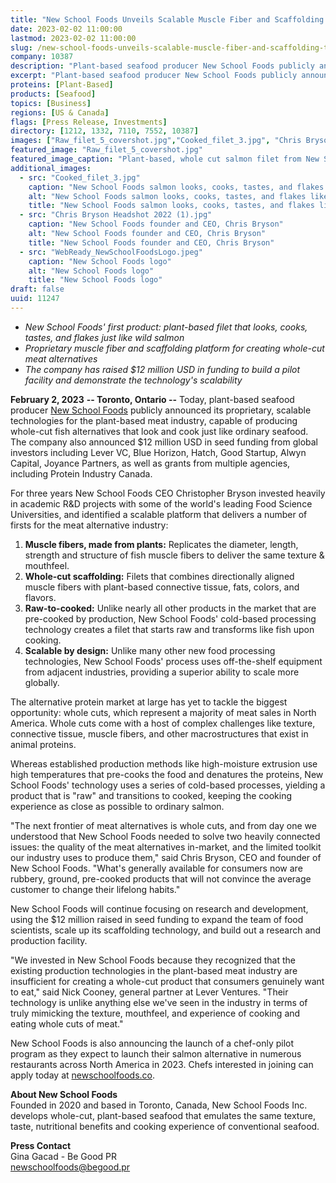 ```yaml
---
title: "New School Foods Unveils Scalable Muscle Fiber and Scaffolding Technology for Whole-Cut Meat Alternatives"
date: 2023-02-02 11:00:00
lastmod: 2023-02-02 11:00:00
slug: /new-school-foods-unveils-scalable-muscle-fiber-and-scaffolding-technology-whole-cut-meat
company: 10387
description: "Plant-based seafood producer New School Foods publicly announces its proprietary, scalable technologies for the plant-based meat industry, capable of producing whole-cut fish alternatives that look and cook just like ordinary seafood."
excerpt: "Plant-based seafood producer New School Foods publicly announces its proprietary, scalable technologies for the plant-based meat industry, capable of producing whole-cut fish alternatives that look and cook just like ordinary seafood."
proteins: [Plant-Based]
products: [Seafood]
topics: [Business]
regions: [US & Canada]
flags: [Press Release, Investments]
directory: [1212, 1332, 7110, 7552, 10387]
images: ["Raw_filet_5_covershot.jpg","Cooked_filet_3.jpg", "Chris Bryson Headshot 2022 (1).jpg", "WebReady_NewSchoolFoodsLogo.jpeg"]
featured_image: "Raw_filet_5_covershot.jpg"
featured_image_caption: "Plant-based, whole cut salmon filet from New School Foods"
additional_images:
  - src: "Cooked_filet_3.jpg"
    caption: "New School Foods salmon looks, cooks, tastes, and flakes like ordinary fish"
    alt: "New School Foods salmon looks, cooks, tastes, and flakes like ordinary fish"
    title: "New School Foods salmon looks, cooks, tastes, and flakes like ordinary fish"
  - src: "Chris Bryson Headshot 2022 (1).jpg"
    caption: "New School Foods founder and CEO, Chris Bryson"
    alt: "New School Foods founder and CEO, Chris Bryson"
    title: "New School Foods founder and CEO, Chris Bryson"
  - src: "WebReady_NewSchoolFoodsLogo.jpeg"
    caption: "New School Foods logo"
    alt: "New School Foods logo"
    title: "New School Foods logo"
draft: false
uuid: 11247
---
```

-   *New School Foods' first product: plant-based filet that looks,
    cooks, tastes, and flakes just like wild salmon*
-   *Proprietary muscle fiber and scaffolding platform for creating
    whole-cut meat alternatives*
-   *The company has raised \$12 million USD in funding to build a pilot
    facility and demonstrate the technology's scalability*

**February 2, 2023** **-- Toronto, Ontario --** Today, plant-based
seafood producer [New School Foods](https://www.newschoolfoods.co/)
publicly announced its proprietary, scalable technologies for the
plant-based meat industry, capable of producing whole-cut fish
alternatives that look and cook just like ordinary seafood. The company
also announced \$12 million USD in seed funding from global investors
including Lever VC, Blue Horizon, Hatch, Good Startup, Alwyn Capital,
Joyance Partners, as well as grants from multiple agencies, including
Protein Industry Canada.

For three years New School Foods CEO Christopher Bryson invested heavily
in academic R&D projects with some of the world's leading Food Science
Universities, and identified a scalable platform that delivers a number
of firsts for the meat alternative industry:

1.  **Muscle fibers, made from plants:** Replicates the diameter,
    length, strength and structure of fish muscle fibers to deliver the
    same texture & mouthfeel.
2.  **Whole-cut scaffolding:** Filets that combines directionally
    aligned muscle fibers with plant-based connective tissue, fats,
    colors, and flavors.
3.  **Raw-to-cooked:** Unlike nearly all other products in the market
    that are pre-cooked by production, New School Foods' cold-based
    processing technology creates a filet that starts raw and transforms
    like fish upon cooking.
4.  **Scalable by design:** Unlike many other new food processing
    technologies, New School Foods' process uses off-the-shelf equipment
    from adjacent industries, providing a superior ability to scale more
    globally.

The alternative protein market at large has yet to tackle the biggest
opportunity: whole cuts, which represent a majority of meat sales in
North America. Whole cuts come with a host of complex challenges like
texture, connective tissue, muscle fibers, and other macrostructures
that exist in animal proteins.

Whereas established production methods like high-moisture extrusion use
high temperatures that pre-cooks the food and denatures the proteins,
New School Foods' technology uses a series of cold-based processes,
yielding a product that is "raw" and transitions to cooked, keeping the
cooking experience as close as possible to ordinary salmon.

"The next frontier of meat alternatives is whole cuts, and from day one
we understood that New School Foods needed to solve two heavily
connected issues: the quality of the meat alternatives in-market, and
the limited toolkit our industry uses to produce them," said Chris
Bryson, CEO and founder of New School Foods. "What's generally available
for consumers now are rubbery, ground, pre-cooked products that will not
convince the average customer to change their lifelong habits."

New School Foods will continue focusing on research and development,
using the \$12 million raised in seed funding to expand the team of food
scientists, scale up its scaffolding technology, and build out a
research and production facility. 

"We invested in New School Foods because they recognized that the
existing production technologies in the plant-based meat industry are
insufficient for creating a whole-cut product that consumers genuinely
want to eat," said Nick Cooney, general partner at Lever Ventures.
"Their technology is unlike anything else we've seen in the industry in
terms of truly mimicking the texture, mouthfeel, and experience of
cooking and eating whole cuts of meat."

New School Foods is also announcing the launch of a chef-only pilot
program as they expect to launch their salmon alternative in numerous
restaurants across North America in 2023. Chefs interested in joining
can apply today at [newschoolfoods.co](http://newschoolfoods.co).

**About New School Foods**\
Founded in 2020 and based in Toronto, Canada, New School Foods Inc.
develops whole-cut, plant-based seafood that emulates the same texture,
taste, nutritional benefits and cooking experience of conventional
seafood.

**Press Contact**\
Gina Gacad - Be Good PR\
<newschoolfoods@begood.pr>
